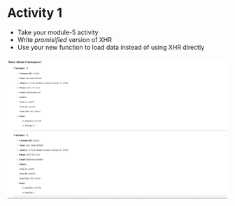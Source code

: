 # Activity 1

- Take your module-5 activity​
- Write _promisified_ version of XHR​
- Use your new function to load data instead of using XHR directly​

![image info](../assignment_assets/module09_act1_01.png)
![image info](../assignment_assets/module09_act1_02.png)


